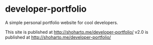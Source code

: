 # developer-portfolio

A simple personal portfolio website for cool developers.

This site is published at http://shoharto.me/developer-portfolio/
v2.0 is published at http://shoharto.me/developer-portfolio/
